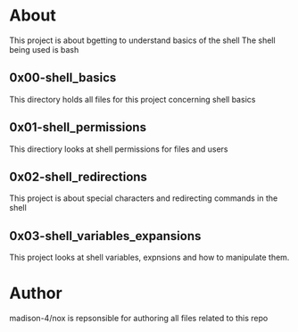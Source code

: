 # About
This project is about bgetting to understand basics of the shell
The shell being used is bash
## 0x00-shell_basics
This directory holds all files for this project concerning shell basics
## 0x01-shell_permissions
This directiory looks at shell permissions for files and users
## 0x02-shell_redirections
This project is about special characters and redirecting commands in the shell
## 0x03-shell_variables_expansions
This project looks at shell variables, expnsions and how to manipulate them.
# Author
madison-4/nox is repsonsible for authoring all files related to this repo